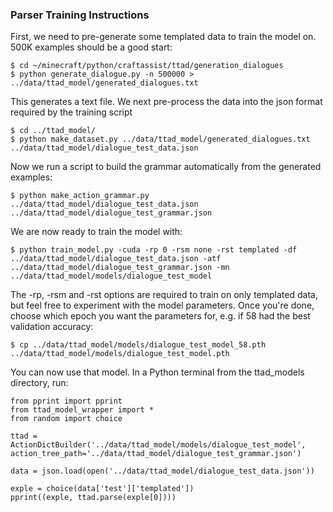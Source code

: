 ### Parser Training Instructions

First, we need to pre-generate some templated data to train the model on. 500K examples should be a good start:
```
$ cd ~/minecraft/python/craftassist/ttad/generation_dialogues
$ python generate_dialogue.py -n 500000 > ../data/ttad_model/generated_dialogues.txt
```

This generates a text file. We next pre-process the data into the json format required by the training script
```
$ cd ../ttad_model/
$ python make_dataset.py ../data/ttad_model/generated_dialogues.txt ../data/ttad_model/dialogue_test_data.json
```

Now we run a script to build the grammar automatically from the generated examples:
```
$ python make_action_grammar.py ../data/ttad_model/dialogue_test_data.json ../data/ttad_model/dialogue_test_grammar.json
```

We are now ready to train the model with:
```
$ python train_model.py -cuda -rp 0 -rsm none -rst templated -df ../data/ttad_model/dialogue_test_data.json -atf ../data/ttad_model/dialogue_test_grammar.json -mn ../data/ttad_model/models/dialogue_test_model
```

The -rp, -rsm and -rst options are required to train on only templated data, but feel free to experiment with the model parameters. Once you're done, choose which epoch you want the parameters for, e.g. if 58 had the best validation accuracy:
```
$ cp ../data/ttad_model/models/dialogue_test_model_58.pth ../data/ttad_model/models/dialogue_test_model.pth
```

You can now use that model. In a Python terminal from the ttad_models directory, run:
```
from pprint import pprint
from ttad_model_wrapper import *
from random import choice

ttad = ActionDictBuilder('../data/ttad_model/models/dialogue_test_model', action_tree_path='../data/ttad_model/dialogue_test_grammar.json')

data = json.load(open('../data/ttad_model/dialogue_test_data.json'))

exple = choice(data['test']['templated'])
pprint((exple, ttad.parse(exple[0])))
```

